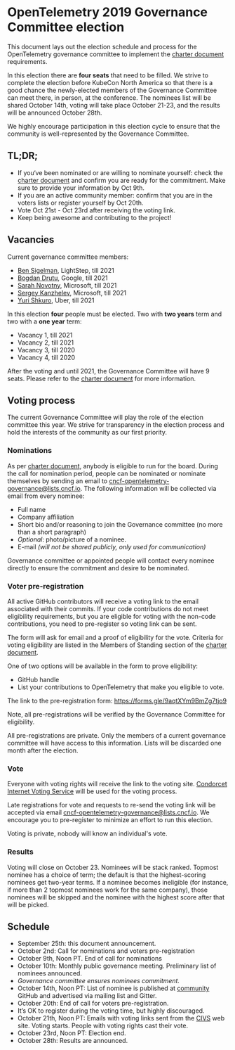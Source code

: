 # OpenTelemetry 2019 Governance Committee election

This document lays out the election schedule and process for the OpenTelemetry
governance committee to implement the [charter
document](https://github.com/open-telemetry/community/blob/master/governance-charter.md#establishment-of-a-governance-committee)
requirements.

In this election there are **four seats** that need to be filled. We strive to
complete the election before KubeCon North America so that there is a good
chance the newly-elected members of the Governance Committee can meet there, in
person, at the conference. The nominees list will be shared October 14th, voting
will take place October 21-23, and the results will be announced October 28th.

We highly encourage participation in this election cycle to ensure that the
community is well-represented by the Governance Committee.

## TL;DR;

- If you‘ve been nominated or are willing to nominate yourself: check the
  [charter
  document](https://github.com/open-telemetry/community/blob/master/governance-charter.md#establishment-of-a-governance-committee)
  and confirm you are ready for the commitment. Make sure to provide your
  information by Oct 9th.
- If you are an active community member: confirm that you are in the voters
  lists or register yourself by Oct 20th.
- Vote Oct 21st - Oct 23rd after receiving the voting link.
- Keep being awesome and contributing to the project!

## Vacancies

Current governance committee members:

- [Ben Sigelman](https://github.com/bhs), LightStep, till 2021
- [Bogdan Drutu](https://github.com/BogdanDrutu), Google, till 2021
- [Sarah Novotny](https://github.com/SarahNovotny), Microsoft, till 2021
- [Sergey Kanzhelev](https://github.com/SergeyKanzhelev), Microsoft, till 2021
- [Yuri Shkuro](https://github.com/yurishkuro), Uber, till 2021

In this election **four** people must be elected. Two with **two years** term
and two with a **one year** term:

- Vacancy 1, till 2021
- Vacancy 2, till 2021
- Vacancy 3, till 2020
- Vacancy 4, till 2020

After the voting and until 2021, the Governance Committee will have 9 seats.
Please refer to the [charter
document](https://github.com/open-telemetry/community/blob/master/governance-charter.md#establishment-of-a-governance-committee)
for more information.

## Voting process

The current Governance Committee will play the role of the election committee
this year. We strive for transparency in the election process and hold the
interests of the community as our first priority.

### Nominations

As per [charter
document](https://github.com/open-telemetry/community/blob/master/governance-charter.md#establishment-of-a-governance-committee),
anybody is eligible to run for the board. During the call for nomination period,
people can be nominated or nominate themselves by sending an email to
[cncf-opentelemetry-governance@lists.cncf.io](mailto:cncf-opentelemetry-governance@lists.cncf.io).
The following information will be collected via email from every nominee:

- Full name
- Company affiliation
- Short bio and/or reasoning to join the Governance committee (no more than a
  short paragraph)
- *Optional*: photo/picture of a nominee.
- E-mail *(will not be shared publicly, only used for communication)*

Governance committee or appointed people will contact every nominee directly to
ensure the commitment and desire to be nominated.

### Voter pre-registration

All active GitHub contributors will receive a voting link to the email
associated with their commits. If your code contributions do not meet
eligibility requirements, but you are eligible for voting with the non-code
contributions, you need to pre-register so voting link can be sent.

The form will ask for email and a proof of eligibility for the vote. Criteria
for voting eligibility are listed in the Members of Standing section of the
[charter
document](https://github.com/open-telemetry/community/blob/master/governance-charter.md#members-of-standing).

One of two options will be available in the form to prove eligibility:

- GitHub handle
- List your contributions to OpenTelemetry that make you eligible to vote.

The link to the pre-registration form: https://forms.gle/9aqtXYm9BmZg7tjo9

Note, all pre-registrations will be verified by the Governance Committee for
eligibility.

All pre-registrations are private. Only the members of a current governance
committee will have access to this information. Lists will be discarded one
month after the election.

### Vote

Everyone with voting rights will receive the link to the voting site. [Condorcet
Internet Voting Service](https://civs.cs.cornell.edu/) will be used for the
voting process.

Late registrations for vote and requests to re-send the voting link will be
accepted via email
[cncf-opentelemetry-governance@lists.cncf.io](mailto:cncf-opentelemetry-governance@lists.cncf.io).
We encourage you to pre-register to minimize an effort to run this election.

Voting is private, nobody will know an individual's vote.

### Results

Voting will close on October 23. Nominees will be stack ranked. Topmost nominee
has a choice of term; the default is that the highest-scoring nominees get
two-year terms. If a nominee becomes ineligible (for instance, if more than 2
topmost nominees work for the same company), those nominees will be skipped and
the nominee with the highest score after that will be picked.

## Schedule

- September 25th: this document announcement.
- October 2nd: Call for nominations and voters pre-registration
- October 9th, Noon PT. End of call for nominations
- October 10th: Monthly public governance meeting. Preliminary list of nominees
  announced.
- *Governance committee ensures nominees commitment.*
- October 14th, Noon PT: List of nominee is published at
  [community](https://github.com/open-telemetry/community) GitHub and advertised
  via mailing list and Gitter.
- October 20th: End of call for voters pre-registration.
- It’s OK to register during the voting time, but highly discouraged.
- October 21th, Noon PT: Emails with voting links sent from the
  [CIVS](https://civs.cs.cornell.edu/) web site.
  Voting starts. People with voting rights cast their vote.
- October 23rd, Noon PT: Election end.
- October 28th: Results are announced.
